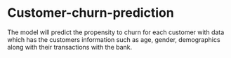 # Customer-churn-prediction
The model will predict the propensity to churn for each customer with data which has the customers information such as age, gender, demographics along with their transactions with the bank.
